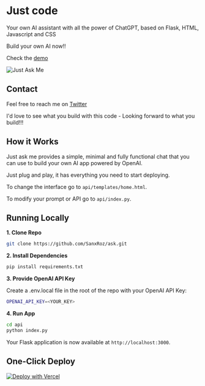# Just code

Your own AI assistant with all the power of ChatGPT, based on Flask, HTML, Javascript and CSS

Build your own AI now!!

Check the [demo](https://twitter.com/SanxRoz/status/1635059072457392128)

![Just Ask Me](./api/static/justaskme.png)

## Contact

Feel free to reach me on [Twitter](https://twitter.com/SanxRoz)

I'd love to see what you build with this code - Looking forward to what you build!!!

## How it Works

Just ask me provides a simple, minimal and fully functional chat that you can use to build your own AI app powered by OpenAI.

Just plug and play, it has everything you need to start deploying.

To change the interface go to `api/templates/home.html`.

To modify your prompt or API go to `api/index.py`.

## Running Locally

**1. Clone Repo**

```bash
git clone https://github.com/SanxRoz/ask.git
```

**2. Install Dependencies**

```bash
pip install requirements.txt
```

**3. Provide OpenAI API Key**

Create a .env.local file in the root of the repo with your OpenAI API Key:

```bash
OPENAI_API_KEY=<YOUR_KEY>
```

**4. Run App**

```bash
cd api
python index.py
```

Your Flask application is now available at `http://localhost:3000`.

## One-Click Deploy

[![Deploy with Vercel](https://vercel.com/button)](https://vercel.com/new/import?s=https%3A%2F%2Fgithub.com%2FSanxRoz%2Fask&hasTrialAvailable=1&showOptionalTeamCreation=false&project-name=just-ask&framework=other&totalProjects=1&remainingProjects=1)
